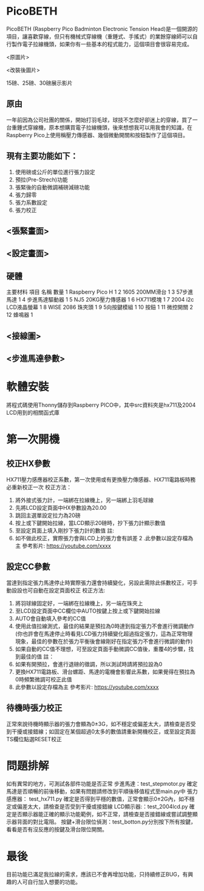 # PicoBETH
PicoBETH (Raspberry Pico Badminton Electronic Tension Head)是一個開源的項目，讓喜歡穿線，但只有機械式穿線機（重錘式、手搖式）的業餘穿線師可以自行製作電子拉線機頭，如果你有一些基本的程式能力，這個項目會很容易完成。

<原圖片> 

<改裝後圖片>

15磅、25磅、30磅展示影片
<youtube>

## 原由
一年前因為公司社團的關係，開始打羽毛球，球技不怎麼好卻迷上的穿線，買了一台重錘式穿線機，原本想購買電子拉線機頭，後來想想我可以用我會的知識，在Raspberry Pico上使用稱壓力傳感器、幾個微動開關和按鈕製作了這個項目。

## 現有主要功能如下：

1. 使用磅或公斤的單位進行張力設定
2. 預拉(Pre-Strech)功能
3. 張緊後的自動微調補磅減磅功能
4. 張力歸零
5. 張力系數設定
6. 張力校正

## <張緊畫面>


## <設定畫面>
 
## 硬體

主要材料
項目 名稱 數量
1 Raspberry Pico H	1
2 1605 200MM滑台	1
3 57步進馬達	1
4 步進馬達驅動器	1
5 NJ5 20KG壓力傳感器	1
6 HX711模塊	1
7 2004 i2c LCD液晶螢幕	1
8 WISE 2086 珠夾頭	1
9 5向按鍵模組	1
10 按鈕	1
11 微控開關	2
12 蜂鳴器	1

## <接線圖>

## <步進馬達參數>


# 軟體安裝
將程式碼使用Thonny儲存到Raspberry PICO中，其中src資料夾是hx711及2004 LCD用到的相關函式庫


# 第一次開機

## 校正HX參數

HX711壓力感應器校正系數，第一次使用或有更換壓力傳感器、HX711電路板時務必重新校正一次
校正方法：
1.	將外接式張力計，一端綁在拉線機上，另一端綁上羽毛球線
2. 先將LCD設定頁面中HX參數設為20.00
3. 跳回主選單設定拉力為20磅
4. 按上或下鍵開始拉線，當LCD顯示20磅時，抄下張力計顯示數值
5. 至設定頁面上填入剛抄下張力計的數值
註: 
1. 如不做此校正，實際張力會與LCD上的張力會有誤差
2 .此參數以設定存檔為主
參考影片: https://youtube.com/xxxx


## 設定CC參數
當達到指定張力馬達停止時實際張力還會持續變化，另設此需除此係數校正，可手動設設也可自動在設定頁面校正
校正方法:
1. 將羽球線固定好，一端綁在拉線機上，另一端在珠夾上
2. 至LCD設定頁面中CC欄位中AUTO按鍵上按上或下鍵開始拉線
3. AUTO會自動填入參考的CC值
4. 使用此值拉線測式，最佳的結果是預拉為0時達到指定張力不會進行微調動作 (你也許會在馬達停止時看見LCD張力持續變化超過指定張力，這為正常物理現象，最佳的參數在於張力平衡後會線剛好在指定張力不會進行微調的動作)
5. 如果自動的CC值不理想，可至設定頁面手動微調CC值後，重覆4的步驟，找到最佳的值
註： 
1. 如果有開預拉，會進行退磅的徵調，所以測試時請將預拉設為0
2. 更換HX711電路板、滑台螺距、馬達的電機會影響此系數，如果覺得在預拉為0時頻繁微調可校正此值
3. 此參數以設定存檔為主
參考影片: https://youtube.com/xxxx

## 待機時張力校正
正常來說待機時顯示器的張力會顯為0±3G，如不穩定或偏差太大，請檢查是否受到干擾或接錯線；如固定在某個超過0太多的數值請重新開機校正，或至設定頁面TS欄位點選RESET校正

# 問題排解
如有異常的地方，可測試各部件功能是否正常
步進馬達：test_stepmotor.py 確定馬達是否順暢的前後移動，如果有問題請修改到平順後移值程式至main.py中
張力感應器： test_hx711.py 確定是否得到平穩的數值，正常會顯示0±2G內，如不穩定或偏差太大，請檢查是否受到干擾或接錯線
LCD顯示器:：test_2004lcd.py 確定是否顯示器能正確的顯示功能範例，如不正常，請檢查是否接錯線或嘗試調整顯示器背面的對比電阻。
按鍵+滑台限位偵測：test_botton.py分別按下所有按鍵，看看是否有沒反應的按鍵及滑台限位開關。


# 最後
目前功能已滿足我拉線的需求，應該已不會再增加功能，只持續修正BUG，有興趣的人可自行加入想要的功能。

